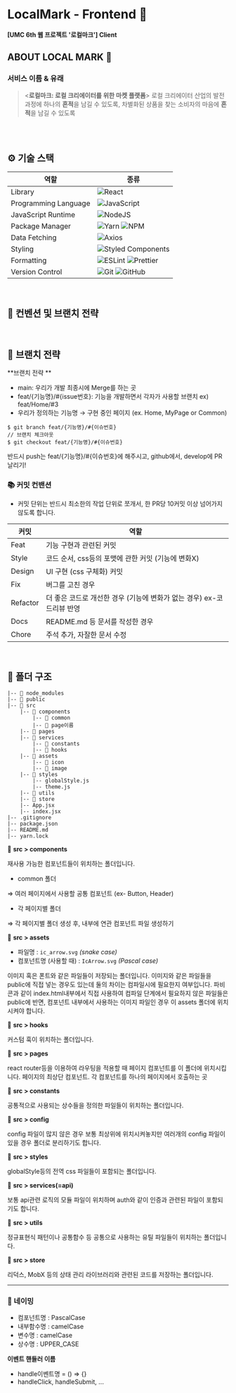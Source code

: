 # LocalMark - Frontend :art:

<b>[UMC 6th 웹 프로젝트 '로컬마크'] Client</b>
<br/>

## ABOUT LOCAL MARK :runner:

### 서비스 이름 & 유래

> <**로컬마크: 로컬 크리에이터를 위한 마켓 플랫폼**>
> 로컬 크리에이터 산업의 발전 과정에 하나의 **흔적**을 남길 수 있도록,
> 차별화된 상품을 찾는 소비자의 마음에 **흔적**을 남길 수 있도록

<br/>
<br/>
</a>

## ⚙️ 기술 스택

<div align="center">

| 역할                 | 종류                                                                                                                                                                                                              |
| -------------------- | ----------------------------------------------------------------------------------------------------------------------------------------------------------------------------------------------------------------- |
| Library              | ![React](https://img.shields.io/badge/React-61DAFB?style=for-the-badge&logo=React&logoColor=black)                                                                                                                |
| Programming Language | ![JavaScript](https://img.shields.io/badge/javascript-%23323330.svg?style=for-the-badge&logo=javascript&logoColor=%23F7DF1E)                                                                                      |
| JavaScript Runtime   | ![NodeJS](https://img.shields.io/badge/node.js-6DA55F?style=for-the-badge&logo=node.js&logoColor=white)                                                                                                           |
| Package Manager      | ![Yarn](https://img.shields.io/badge/yarn-%232C8EBB.svg?style=for-the-badge&logo=yarn&logoColor=white) ![NPM](https://img.shields.io/badge/NPM-%23CB3837.svg?style=for-the-badge&logo=npm&logoColor=white)        |
| Data Fetching        | ![Axios](https://img.shields.io/badge/Axios-5A29E4?style=for-the-badge&logo=Axios&logoColor=white)                                                                                                                |
| Styling              | ![Styled Components](https://img.shields.io/badge/styled--components-DB7093?style=for-the-badge&logo=styled-components&logoColor=white)                                                                           |
| Formatting           | ![ESLint](https://img.shields.io/badge/ESLint-4B3263?style=for-the-badge&logo=eslint&logoColor=white) ![Prettier](https://img.shields.io/badge/Prettier-F7B93E?style=for-the-badge&logo=prettier&logoColor=white) |
| Version Control      | ![Git](https://img.shields.io/badge/git-%23F05033.svg?style=for-the-badge&logo=git&logoColor=white) ![GitHub](https://img.shields.io/badge/github-%23121011.svg?style=for-the-badge&logo=github&logoColor=white)  |

</div>
<br/>

<div>
  
<h2>  📄 컨벤션 및 브랜치 전략 </h2>

<br/>

## :cactus: 브랜치 전략

**브랜치 전략 **

-   main: 우리가 개발 최종시에 Merge를 하는 곳
-   feat/{기능명}/#{issue번호}: 기능을 개발하면서 각자가 사용할 브랜치 ex) feat/Home/#3
-   우리가 정의하는 기능명 → 구현 중인 페이지 (ex. Home, MyPage or Common)

```// 브랜치 생성 ❗❗항상 메인에 체크아웃해서 만들것❗❗
$ git branch feat/{기능명}/#{이슈번호}
// 브랜치 체크아웃
$ git checkout feat/{기능명}/#{이슈번호}
```

반드시 push는 feat/{기능명}/#{이슈번호}에 해주시고, github에서, develop에 PR 날리기!

### 📚 커밋 컨밴션

-   커밋 단위는 반드시 최소한의 작업 단위로 쪼개서, 한 PR당 10커밋 이상 넘어가지 않도록 합니다.

| 커밋     | 역할                                                                  |
| -------- | --------------------------------------------------------------------- |
| Feat     | 기능 구현과 관련된 커밋                                               |
| Style    | 코드 순서, css등의 포맷에 관한 커밋 (기능에 변화X)                    |
| Design   | UI 구현 (css 구체화) 커밋                                             |
| Fix      | 버그를 고친 경우                                                      |
| Refactor | 더 좋은 코드로 개선한 경우 (기능에 변화가 없는 경우) ex-코드리뷰 반영 |
| Docs     | README.md 등 문서를 작성한 경우                                       |
| Chore    | 주석 추가, 자잘한 문서 수정                                           |

<br/>

## 📁 폴더 구조

```
|-- 📁 node_modules
|-- 📁 public
|-- 📁 src
	|-- 📁 components
		|-- 📁 common
		|-- 📁 page이름
	|-- 📁 pages
	|-- 📁 services
        |-- 📁 constants
        |-- 📁 hooks
	|-- 📁 assets
		|-- 📁 icon
		|-- 📁 image
	|-- 📁 styles
		|-- globalStyle.js
		|-- theme.js
	|-- 📁 utils
	|-- 📁 store
	|-- App.jsx
	|-- index.jsx
|-- .gitignore
|-- package.json
|-- README.md
|-- yarn.lock
```

📁 **src > components**

재사용 가능한 컴포넌트들이 위치하는 폴더입니다.

-   common 폴더

⇒ 여러 페이지에서 사용할 공통 컴포넌트 (ex- Button, Header)

-   각 페이지별 폴더

⇒ 각 페이지별 폴더 생성 후, 내부에 연관 컴포넌트 파일 생성하기

📁 **src > assets**

-   파일명 : `ic_arrow.svg` _(snake case)_
-   컴포넌트명 (사용할 때) : `IcArrow.svg` _(Pascal case)_

이미지 혹은 폰트와 같은 파일들이 저장되는 폴더입니다.
이미지와 같은 파일들을 public에 직접 넣는 경우도 있는데 둘의 차이는 컴파일시에 필요한지 여부입니다.
파비콘과 같이 index.html내부에서 직접 사용하여 컴파일 단계에서 필요하지 않은 파일들은 public에
반면, 컴포넌트 내부에서 사용하는 이미지 파일인 경우 이 assets 폴더에 위치시켜야 합니다.

📁 **src > hooks**

커스텀 훅이 위치하는 폴더입니다.

📁 **src > pages**

react router등을 이용하여 라우팅을 적용할 때 페이지 컴포넌트를 이 폴더에 위치시킵니다.
페이지의 최상단 컴포넌트. 각 컴포넌트를 하나의 페이지에서 호출하는 곳

📁 **src > constants**

공통적으로 사용되는 상수들을 정의한 파일들이 위치하는 폴더입니다.

📁 **src > config**

config 파일이 많지 않은 경우 보통 최상위에 위치시켜놓지만 여러개의 config 파일이 있을 경우 폴더로 분리하기도 합니다.

📁 **src > styles**

globalStyle등의 전역 css 파일들이 포함되는 폴더입니다.

📁 **src > services(=api)**

보통 api관련 로직의 모듈 파일이 위치하며 auth와 같이 인증과 관련된 파일이 포함되기도 합니다.

📁 **src > utils**

정규표현식 패턴이나 공통함수 등 공통으로 사용하는 유틸 파일들이 위치하는 폴더입니다.

📁 **src > store**

리덕스, MobX 등의 상태 관리 라이브러리와 관련된 코드를 저장하는 폴더입니다.

<hr></hr>

### :tongue: 네이밍

-   컴포넌트명 : PascalCase
-   내부함수명 : camelCase
-   변수명 : camelCase
-   상수명 : UPPER_CASE

<aside>
<b>이벤트 핸들러 이름</b>

-   handle이벤트명 = () ⇒ {}
-   handleClick, handleSubmit, ...
</aside>
